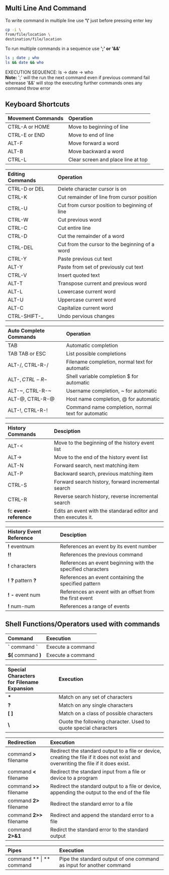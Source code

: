 ## Multi Line And Command

To write command in multiple line use **'\\'** just before pressing enter key
```sh
cp -i \
from/file/location \
destination/file/location
``` 

To run multiple commands in a sequence use **';' or '&&'**
```sh
ls ; date ; who
ls && date && who
```
EXECUTION SEQUENCE: ls -> date -> who <br>
**Note:** ';' will the run the next command even if previous command fail wherease '&&' will stop the executing further commands ones any command throw error

## Keyboard Shortcuts

| Movement Commands | Operation                          |
| :---------------- | :--------------------------------- |
| CTRL-A or HOME    | Move to beginning of line          |
| CTRL-E or END     | Move to end of line                |
| ALT-F             | Move forward a word                |
| ALT-B             | Move backward a word               |
| CTRL-L            | Clear screen and place line at top |


| Editing Commands | Operation                                      |
| :--------------- | :--------------------------------------------- |
| CTRL-D or DEL    | Delete character cursor is on                  |
| CTRL-K           | Cut remainder of line from cursor position     |
| CTRL-U           | Cut from cursor position to beginning of line  |
| CTRL-W           | Cut previous word                              |
| CTRL-C           | Cut entire line                                |
| CTRL-D           | Cut the remainder of a word                    |
| CTRL-DEL         | Cut from the cursor to the beginning of a word |
| CTRL-Y           | Paste previous cut text                        |
| ALT-Y            | Paste from set of previously cut text          |
| CTRL-V           | Insert quoted text                             |
| ALT-T            | Transpose current and previous word            |
| ALT-L            | Lowercase current word                         |
| ALT-U            | Uppercase current word                         |
| ALT-C            | Capitalize current word                        |
| CTRL-SHIFT-_     | Undo pervious changes                          |


| Auto Complete Commands | Operation                                          |
| :--------------------- | :------------------------------------------------- |
| TAB                    | Automatic completion                               |
| TAB TAB or ESC         | List possible completions                          |
| ALT-/, CTRL-R-/        | Filename completion, normal text for automatic     |
| ALT-$, CTRL-R-$        | Shell variable completion $ for automatic          |
| ALT-\~, CTRL-R-\~        | Username completion, ~ for automatic               |
| ALT-@, CTRL-R-@        | Host name completion, @ for automatic              |
| ALT-!, CTRL-R-!        | Command name completion, normal text for automatic |

| History Commands       | Desciption                                                     |
| :--------------------- | :------------------------------------------------------------- |
| ALT-<                  | Move to the beginning of the history event list                |
| ALT->                  | Move to the end of the history event list                      |
| ALT-N                  | Forward search, next matching item                             |
| ALT-P                  | Backward search, previous matching item                        |
| CTRL-S                 | Forward search history, forward incremental search             |
| CTRL-R                 | Reverse search history, reverse incremental search             |
| fc **event-reference** | Edits an event with the standarad editor and then executes it. |

| History Event Reference | Desciption                                                  |
| :---------------------- | :---------------------------------------------------------- |
| **!** eventnum          | References an event by its event number                     |
| **!!**                  | References the previous command                             |
| **!** characters        | References an event beginning with the specified characters |
| **! ?** pattern **?**   | References an event containing the specified pattern        |
| **! -** event num       | References an event with an offset from the first event     |
| **!** num-num           | References a range of events                                |

## Shell Functions/Operators used with commands

| Command               | Execution         |
| :-------------------- | :---------------- |
| **\`** command **\`** | Execute a command |
| **$(** command **)**  | Execute a command |

| Special Characters<br>for Filename Expansion | Execution                                                       |
| :------------------------------------------- | :-------------------------------------------------------------- |
| **\***                                       | Match on any set of characters                                  |
| **?**                                        | Match on any single characters                                  |
| **[ ]**                                      | Match on a class of possible characters                         |
| **\\**                                       | Ouote the following character. Used to quote special characters |

| Redirection              | Execution                                                                                                                           |
| :----------------------- | :---------------------------------------------------------------------------------------------------------------------------------- |
| command **>** filename   | Redirect the standard output to a file or device, creating the file if it does not exist and overwriting the file if it does exist. |
| command **<** filename   | Redirect the standard input from a file or device to a program                                                                      |
| command **>>** filename  | Redirect the standard output to a file or device, appending the output to the end of the file                                       |
| command **2>** filename  | Redirect the standard error to a file                                                                                               |
| command **2>>** filename | Redirect and append the standard error to a file                                                                                    |
| command **2>&1**         | Redirct the standard error to the standard output                                                                                   |

| Pipes      | Execution  |
| :--------- | :--------- |
| command ** \| ** command | Pipe the standard output of one command as input for another command |